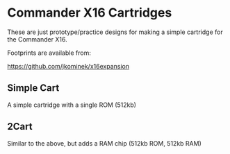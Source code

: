 # Commander X16 Cartridges

These are just prototype/practice designs for making a simple cartridge
for the Commander X16.

Footprints are available from:

https://github.com/jkominek/x16expansion

## Simple Cart

A simple cartridge with a single ROM (512kb)

## 2Cart

Similar to the above, but adds a RAM chip (512kb ROM, 512kb RAM)
